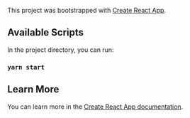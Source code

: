 This project was bootstrapped with [Create React App](https://github.com/facebook/create-react-app).

## Available Scripts

In the project directory, you can run:

### `yarn start`

## Learn More

You can learn more in the [Create React App documentation](https://facebook.github.io/create-react-app/docs/getting-started).